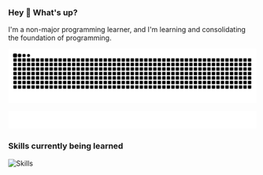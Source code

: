 ### Hey :wave: What's up?

I'm a non-major programming learner, and I'm learning and consolidating the foundation of programming.

<!--START_SECTION:waka-->

<!--END_SECTION:waka-->

![Snake animation](https://raw.githubusercontent.com/dirname/dirname/output/snake.svg)

![metrics](github-metrics.svg)

### Skills currently being learned

![Skills](https://skillicons.dev/icons?i=linux,rust,go,solidity,typescript,bash,git,postgres,mysql,redis,mongo,docker,kubernetes,grafana,prometheus)
